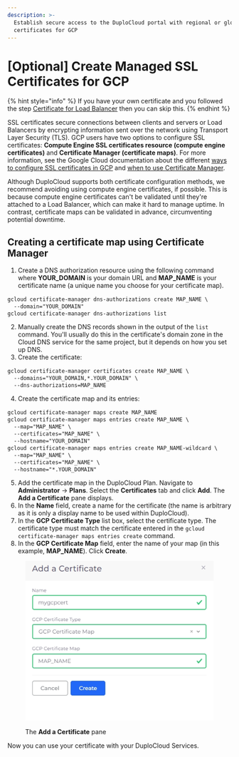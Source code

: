 ```yaml
---
description: >-
  Establish secure access to the DuploCloud portal with regional or global SSL
  certificates for GCP
---
```


# \[Optional] Create Managed SSL Certificates for GCP

{% hint style="info" %}
If you have your own certificate and you followed the step [Certificate for Load Balancer](certificates-for-load-balancer-and-ingress.md) then you can skip this.
{% endhint %}

SSL certificates secure connections between clients and servers or Load Balancers by encrypting information sent over the network using Transport Layer Security (TLS). GCP users have two options to configure SSL certificates: **Compute Engine SSL certificates resource (compute engine certificates)** and **Certificate Manager (certificate maps)**. For more information, see the Google Cloud documentation about the different [ways to configure SSL certificates in GCP](https://cloud.google.com/load-balancing/docs/ssl-certificates#config-tech) and [when to use Certificate Manager](https://cloud.google.com/certificate-manager/docs/overview#when-to-use).&#x20;

Although DuploCloud supports both certificate configuration methods, we recommend avoiding using compute engine certificates, if possible. This is because compute engine certificates can't be validated until they're attached to a Load Balancer, which can make it hard to manage uptime. In contrast, certificate maps can be validated in advance, circumventing potential downtime.&#x20;

## Creating a certificate map using Certificate Manager

1. Create a DNS authorization resource using the following command where **YOUR\_DOMAIN** is your domain URL and **MAP\_NAME** is your certificate name (a unique name you choose for your certificate map).&#x20;

```
gcloud certificate-manager dns-authorizations create MAP_NAME \
  --domain="YOUR_DOMAIN"
gcloud certificate-manager dns-authorizations list
```

2. Manually create the DNS records shown in the output of the `list` command. You'll usually do this in the certificate's domain zone in the Cloud DNS service for the same project, but it depends on how you set up DNS.&#x20;
3. Create the certificate:

```
gcloud certificate-manager certificates create MAP_NAME \
  --domains="YOUR_DOMAIN,*.YOUR_DOMAIN" \
  --dns-authorizations=MAP_NAME
```

4. Create the certificate map and its entries:

```
gcloud certificate-manager maps create MAP_NAME
gcloud certificate-manager maps entries create MAP_NAME \
  --map="MAP_NAME" \
  --certificates="MAP_NAME" \
  --hostname="YOUR_DOMAIN"
gcloud certificate-manager maps entries create MAP_NAME-wildcard \
  --map="MAP_NAME" \
  --certificates="MAP_NAME" \
  --hostname="*.YOUR_DOMAIN"
```

5. Add the certificate map in the DuploCloud Plan. Navigate to **Administrator** -> **Plans**. Select the **Certificates** tab and click **Add**. The **Add a Certificate** pane displays.&#x20;
6. In the **Name** field, create a name for the certificate (the name is arbitrary as it is only a display name to be used within DuploCloud).&#x20;
7. In the **GCP Certificate Type** list box, select the certificate type. The certificate type must match the certificate entered in the `gcloud certificate-manager maps entries create` command.&#x20;
8. In the **GCP Certificate Map** field, enter the name of your map (in this example, **MAP\_NAME**). Click **Create**.

<div align="left">

<figure><img src="../../.gitbook/assets/add cert image.png" alt=""><figcaption><p>The <strong>Add a Certificate</strong> pane</p></figcaption></figure>

</div>

Now you can use your certificate with your DuploCloud Services.
